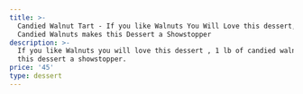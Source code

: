 ```yaml
---
title: >-
  Candied Walnut Tart - If you like Walnuts You Will Love this dessert, 1 lb of
  Candied Walnuts makes this Dessert a Showstopper 
description: >-
  If you like Walnuts you will love this dessert , 1 lb of candied walnuts makes
  this dessert a showstopper. 
price: '45'
type: dessert
---
```


